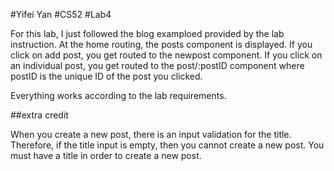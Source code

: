 #Yifei Yan
#CS52
#Lab4

For this lab, I just followed the blog examploed provided by the lab instruction. At the home routing, the posts component is displayed. If you click on add post, you get routed to the newpost component. If you click on an individual post, you get routed to the post/:postID component where postID is the unique ID of the post you clicked.

Everything works according to the lab requirements.


##extra credit

When you create a new post, there is an input validation for the title. Therefore, if the title input is empty, then you cannot create a new post. You must have a title in order to create a new post.